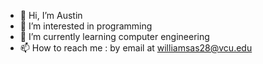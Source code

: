 - 👋 Hi, I’m Austin
- 👀 I’m interested in programming 
- 🌱 I’m currently learning computer engineering
- 📫 How to reach me : by email at williamsas28@vcu.edu

<!---
williamsas28/williamsas28 is a ✨ special ✨ repository because its `README.md` (this file) appears on your GitHub profile.
You can click the Preview link to take a look at your changes.
--->
